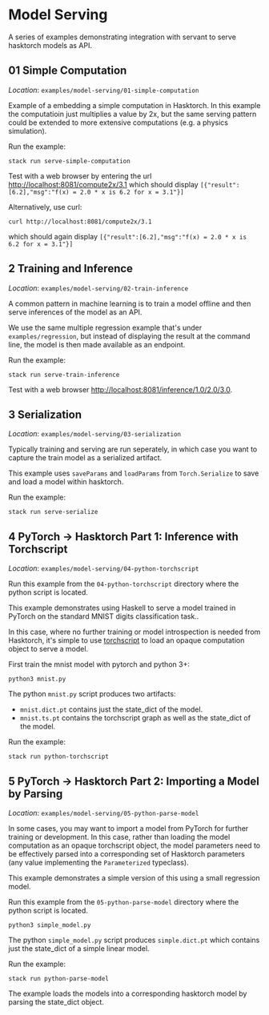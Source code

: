 # Model Serving

A series of examples demonstrating integration with servant to serve hasktorch models as API.

## 01 Simple Computation

*Location*: `examples/model-serving/01-simple-computation`

Example of a embedding a simple computation in Hasktorch. In this example the computatioin just multiplies a value by 2x, but the same serving pattern could be extended to more extensive computations (e.g. a physics simulation).

Run the example: 
```
stack run serve-simple-computation
```


Test with a web browser by entering the url [http://localhost:8081/compute2x/3.1](http://localhost:8081/compute2x/3.1)
which should display `[{"result":[6.2],"msg":"f(x) = 2.0 * x is 6.2 for x = 3.1"}]`

Alternatively, use curl:

```
curl http://localhost:8081/compute2x/3.1
```

which should again display `[{"result":[6.2],"msg":"f(x) = 2.0 * x is 6.2 for x = 3.1"}]`

## 2 Training and Inference

*Location*: `examples/model-serving/02-train-inference`

A common pattern in machine learning is to train a model offline and then serve inferences of the model as an API.

We use the same multiple regression example that's under `examples/regression`, but instead of displaying the result at the command line, the model is then made available as an endpoint.

Run the example: 
```
stack run serve-train-inference
```

Test with a web browser [http://localhost:8081/inference/1.0/2.0/3.0](http://localhost:8081/inference/1.0/2.0/3.0).

## 3 Serialization

*Location*: `examples/model-serving/03-serialization`

Typically training and serving are run seperately, in which case you want to capture the train model as a serialized artifact.

This example uses `saveParams` and `loadParams` from `Torch.Serialize` to save and load a model within hasktorch.

Run the example: 
```
stack run serve-serialize
```

## 4 PyTorch -> Hasktorch Part 1: Inference with Torchscript

*Location*: `examples/model-serving/04-python-torchscript`

Run this example from the `04-python-torchscript` directory where the python script is located.

This example demonstrates using Haskell to serve a model trained in PyTorch on the standard MNIST digits classification task..

In this case, where no further training or model introspection is needed from Hasktorch, it's simple to use [torchscript](https://pytorch.org/tutorials/beginner/Intro_to_TorchScript_tutorial.html) to load an opaque computation object to serve a model.

First train the mnist model with pytorch and python 3+:

```
python3 mnist.py
```

The python `mnist.py` script produces two artifacts:

- `mnist.dict.pt` contains just the state_dict of the model.
- `mnist.ts.pt` contains the torchscript graph as well as the state_dict of the model.

Run the example: 
```
stack run python-torchscript
```

## 5 PyTorch -> Hasktorch Part 2: Importing a Model by Parsing

*Location*: `examples/model-serving/05-python-parse-model`

In some cases, you may want to import a model from PyTorch for further training or development. In this case, rather than loading the model computation as an opaque torchscript object, the model parameters need to be effectively parsed into a corresponding set of Hasktorch parameters (any value implementing the `Parameterized` typeclass).

This example demonstrates a simple version of this using a small regression model.

Run this example from the `05-python-parse-model` directory where the python script is located.

```
python3 simple_model.py
```

The python `simple_model.py` script produces `simple.dict.pt` which contains just the state_dict of a simple linear model. 

Run the example: 
```
stack run python-parse-model
```

The example loads the models into a corresponding hasktorch model by parsing the state_dict object.
